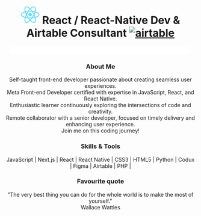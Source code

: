 <h1 align="center">  
  <img src="https://raw.githubusercontent.com/devicons/devicon/master/icons/react/react-original.svg" alt="react" width="50" height="50"/>
  React / React-Native Dev & Airtable Consultant   
  <a href="https://airtable.com/invite/r/Aoj4KzQP" target="blank" >
    <img src="https://www.vectorlogo.zone/logos/airtable/airtable-icon.svg" alt="airtable" width="50" height="50" />
  </a> 
</h1>

<p align="center"> 
  <div align="center" style="background-color: white; padding: 10px; border-radius: 10px; margin: 10px;">
    
  </div>
</p>

<h3 align="center">About Me</h3>
<p align="center">
  Self-taught front-end developer passionate about creating seamless user experiences. <br>Meta Front-end Developer certified with expertise in JavaScript, React, and React Native. <br> Enthusiastic learner continuously exploring the intersections of code and creativity.  <br>Remote collaborator with a senior developer, focused on timely delivery and enhancing user experience.  <br>Join me on this coding journey!
</p>

<h3 align="center">Skills & Tools</h3>
<p align="center"> 
 JavaScript | Next.js | React | React Native | CSS3 | HTML5 | Python | Codux | Figma | Airtable | PHP |
</p>
</p>

<h3 align="center">Favourite quote</h3>
<p align="center"> 
  "The very best thing you can do for the whole world is to make the most of yourself." <br />Wallace Wattles
</p>
